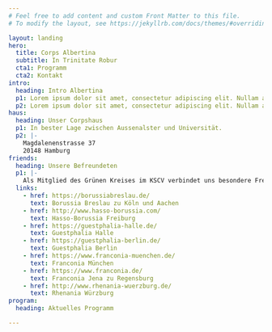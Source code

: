 ```yaml
---
# Feel free to add content and custom Front Matter to this file.
# To modify the layout, see https://jekyllrb.com/docs/themes/#overriding-theme-defaults

layout: landing
hero:
  title: Corps Albertina
  subtitle: In Trinitate Robur
  cta1: Programm
  cta2: Kontakt
intro:
  heading: Intro Albertina
  p1: Lorem ipsum dolor sit amet, consectetur adipiscing elit. Nullam ac orci nec nulla tristique dictum. Cras at nibh sed tellus venenatis fermentum. Proin mattis ultrices imperdiet. Morbi vitae auctor urna. Curabitur ultrices velit dui, eu iaculis ligula volutpat vitae. Nulla sagittis molestie posuere. 
  p2: Lorem ipsum dolor sit amet, consectetur adipiscing elit. Nullam ac orci nec nulla tristique dictum. Cras at nibh sed tellus venenatis fermentum. Proin mattis ultrices imperdiet. Morbi vitae auctor urna. Curabitur ultrices velit dui, eu iaculis ligula volutpat vitae. Nulla sagittis molestie posuere. 
haus:
  heading: Unser Corpshaus
  p1: In bester Lage zwischen Aussenalster und Universität.
  p2: |-
    Magdalenenstrasse 37  
    20148 Hamburg
friends:
  heading: Unsere Befreundeten
  p1: |-
    Als Mitglied des Grünen Kreises im KSCV verbindet uns besondere Freundschaft mit:
  links:
    - href: https://borussiabreslau.de/
      text: Borussia Breslau zu Köln und Aachen
    - href: http://www.hasso-borussia.com/
      text: Hasso-Borussia Freiburg
    - href: https://guestphalia-halle.de/
      text: Guestphalia Halle
    - href: https://guestphalia-berlin.de/
      text: Guestphalia Berlin
    - href: https://www.franconia-muenchen.de/
      text: Franconia München
    - href: https://www.franconia.de/
      text: Franconia Jena zu Regensburg
    - href: http://www.rhenania-wuerzburg.de/
      text: Rhenania Würzburg
program:
  heading: Aktuelles Programm

---
```

